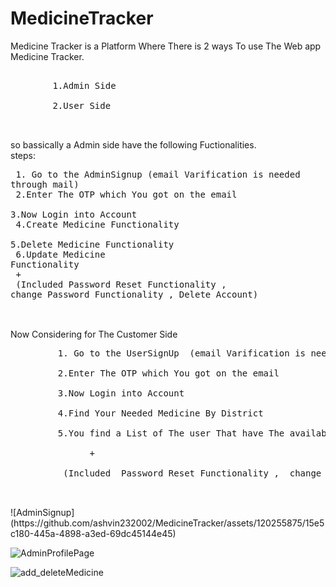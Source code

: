 # MedicineTracker
Medicine Tracker is a Platform Where There is 2 ways To use The Web app Medicine Tracker.<br/>
  <pre> 
        1.Admin Side<br/>
        2.User Side <br/>
   </pre>
so bassically a Admin side have the following Fuctionalities.<br/>
steps:<br/>
    <pre>
         1. Go to the AdminSignup  (email Varification is needed through mail) <br/>
         2.Enter The OTP which You got on the email<br/>
         3.Now Login into Account<br/>
         4.Create Medicine Functionality<br/>
         5.Delete Medicine Functionality<br/>
         6.Update Medicine Functionality<br/>
               +<br/>
          (Included  Password Reset Functionality ,  change Password Functionality , Delete Account)<br/>
   </pre>
                 
   <br>
   Now Considering for The Customer Side
   <pre>
         1. Go to the UserSignUp  (email Varification is needed through mail) <br/>
         2.Enter The OTP which You got on the email<br/>
         3.Now Login into Account<br/>
         4.Find Your Needed Medicine By District<br/>
         5.You find a List of The user That have The available Qunatity<br/>
               +<br/>
          (Included  Password Reset Functionality ,  change Password Functionality , Delete Account)<br/>
  </pre>
  ![AdminSignup](https://github.com/ashvin232002/MedicineTracker/assets/120255875/15e5c180-445a-4898-a3ed-69dc45144e45)
  
![AdminProfilePage](https://github.com/ashvin232002/MedicineTracker/assets/120255875/9cf89e21-7633-415d-ad62-e9a7f7b91eba)


![add_deleteMedicine](https://github.com/ashvin232002/MedicineTracker/assets/120255875/515cab4a-d6c3-402b-9c62-b75b22013cb3)


